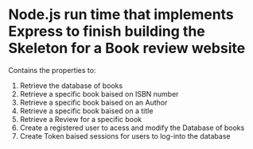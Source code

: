 # Node.js run time that implements Express to finish building the Skeleton for a Book review website

Contains the properties to:

1. Retrieve the database of books
2. Retrieve a specific book baised on ISBN number
3. Retrieve a specific book baised on an Author
4. Retrieve a specific book baised on a title
5. Retrieve a Review for a specific book
6. Create a registered user to acess and modify the Database of books
7. Create Token baised sessions for users to log-into the database
